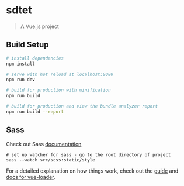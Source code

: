 # sdtet

> A Vue.js project

## Build Setup

``` bash
# install dependencies
npm install

# serve with hot reload at localhost:8080
npm run dev

# build for production with minification
npm run build

# build for production and view the bundle analyzer report
npm run build --report

```
## Sass
Check out Sass [documentation](http://sass-lang.com/documentation/file.SASS_REFERENCE.html)

```
# set up watcher for sass - go to the root directory of project
sass --watch src/scss:static/style
```

For a detailed explanation on how things work, check out the [guide](http://vuejs-templates.github.io/webpack/) and [docs for vue-loader](http://vuejs.github.io/vue-loader).
